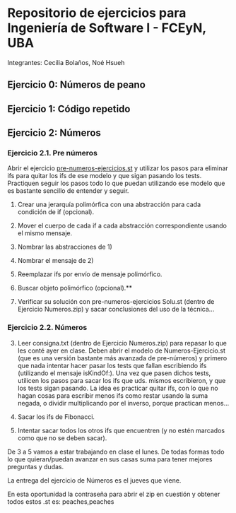 # Repositorio de ejercicios para Ingeniería de Software I - FCEyN, UBA

Integrantes: Cecilia Bolaños, Noé Hsueh

## Ejercicio 0: Números de peano

## Ejercicio 1: Código repetido

## Ejercicio 2: Números

### Ejercicio 2.1. Pre números

Abrir el ejercicio [pre-numeros-ejercicios.st](http://pre-numeros-ejercicios.st/) y utilizar los pasos para eliminar ifs para quitar los ifs de ese modelo y que sigan pasando los tests. Practiquen seguir los pasos todo lo que puedan utilizando ese modelo que es bastante sencillo de entender y seguir.

1. Crear una jerarquía polimórfica con una abstracción para cada condición de if (opcional).  

2. Mover el cuerpo de cada if a cada abstracción correspondiente usando el mismo mensaje.  

3. Nombrar las abstracciones de 1)  

4. Nombrar el mensaje de 2)  

5. Reemplazar ifs por envío de mensaje polimórfico. 

6. Buscar objeto polimórfico (opcional).**

2. Verificar su solución con pre-numeros-ejercicios Solu.st (dentro de Ejercicio Numeros.zip) y sacar conclusiones del uso de la técnica...

### Ejercicio 2.2. Números

3) Leer consigna.txt (dentro de Ejercicio Numeros.zip) para repasar lo que les conté ayer en clase. Deben abrir el modelo de Numeros-Ejercicio.st (que es una versión bastante más avanzada de pre-números) y primero que nada intentar hacer pasar los tests que fallan escribiendo ifs (utilizando el mensaje isKindOf:). Una vez que pasen dichos tests, utilicen los pasos para sacar los ifs que uds. mismos escribieron, y que los tests sigan pasando. La idea es practicar quitar ifs, con lo que no hagan cosas para escribir menos ifs como restar usando la suma negada, o dividir multiplicando por el inverso, porque practican menos...

4) Sacar los ifs de Fibonacci.

5) Intentar sacar todos los otros ifs que encuentren (y no estén marcados como que no se deben sacar).

De 3 a 5 vamos a estar trabajando en clase el lunes. De todas formas todo lo que quieran/puedan avanzar en sus casas suma para tener mejores preguntas y dudas.

La entrega del ejercicio de Números es el jueves que viene.

En esta oportunidad la contraseña para abrir el zip en cuestión y obtener todos estos .st es: peaches,peaches

